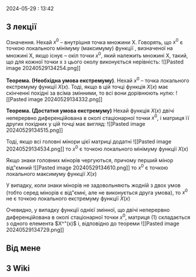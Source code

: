2024-05-29 : 13:42

## З лекції 
Означення. Нехай $х^0$ – внутрішня точка множини X. Говорять, що
$х^0$ є точкою локального мінімуму (максимуму) функції , визначеної
на множині X, якщо існує – окіл точки $х^0$, який належить множині X,
такий, що для кожної точки х з цього околу виконується нерівність:
![[Pasted image 20240529134254.png]]

**Теорема. (Необхідна умова екстремуму)**. 
Нехай $х^0$ – точка локального екстремуму функції $X(x)$. Тоді, якщо в цій точці функція $X(x)$ має скінченні похідні за всіма змінними, то всі вони дорівнюють нулю:
![[Pasted image 20240529134332.png]]

**Теорема. (Достатня умова екстремуму)**
Нехай функція $X(x)$ двічі неперервно диференційована в околі стаціонарної точки $х^0$, і матриця її других похідних у цій точці має вигляд:
![[Pasted image 20240529134515.png]]

Тоді, якщо всі головні мінори цієї матриці додатні
![[Pasted image 20240529134534.png]]
то $х^0$ є точкою локального мінімуму функції $X(x)$

Якщо знаки головних мінорів чергуються, причому перший мінор
від‟ємний
![[Pasted image 20240529134610.png]]
то $х^0$ є точкою локального максимуму функції $X(x)$

У випадку, коли знаки мінорів не задовольняють жодній з двох
умов (тобто серед мінорів є від‟ємні, але не виконується друга умова),
то $х^0$ не є точкою локального екстремуму функції $X(x)$

Очевидно, у випадку функції однієї змінної, що двічі неперервно
диференційована в околі стаціонарної точки $х^0$, матриця (1) складається з
одного елемента $X^"(x)$ і, відповідно до теореми
![[Pasted image 20240529134729.png]]
## Від мене


## З Wiki
